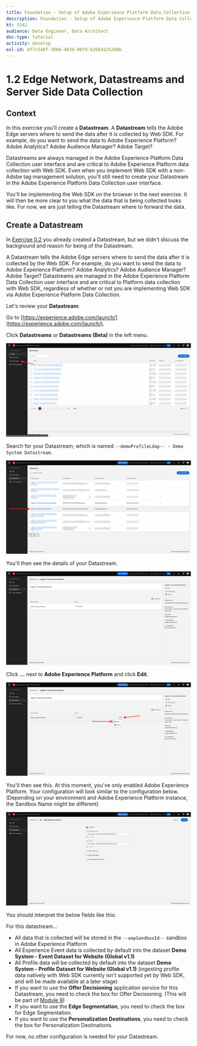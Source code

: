 ```yaml
---
title: Foundation - Setup of Adobe Experience Platform Data Collection and the Web SDK extension - Edge Network, Datastreams and Server Side Data Collection
description: Foundation - Setup of Adobe Experience Platform Data Collection and the Web SDK extension - Edge Network, Datastreams and Server Side Data Collection
kt: 5342
audience: Data Engineer, Data Architect
doc-type: tutorial
activity: develop
exl-id: 6f7c540f-3804-483d-90f9-b26b4a252b8b
---
```

# 1.2 Edge Network, Datastreams and Server Side Data Collection

## Context

In this exercise you'll create a **Datastream**. A **Datastream** tells the Adobe Edge servers where to send the data after it is collected by Web SDK. For example, do you want to send the data to Adobe Experience Platform? Adobe Analytics? Adobe Audience Manager? Adobe Target? 

Datastreams are always managed in the Adobe Experience Platform Data Collection user interface and are critical to Adobe Experience Platform data collection with Web SDK. Even when you implement Web SDK with a non-Adobe tag management solution, you'll still need to create your Datastream in the Adobe Experience Platform Data Collection user interface.

You'll be implementing the Web SDK on the browser in the next exercise. It will then be more clear to you what the data that is being collected looks like. For now, we are just telling the Datastream where to forward the data.

## Create a Datastream

In [Exercise 0.2](../gettingstarted/ex2.md) you already created a Datastream, but we didn't discuss the background and reason for being of the Datastream. 

A Datastream tells the Adobe Edge servers where to send the data after it is collected by the Web SDK. For example, do you want to send the data to Adobe Experience Platform? Adobe Analytics? Adobe Audience Manager? Adobe Target? Datastreams are managed in the Adobe Experience Platform Data Collection user interface and are critical to Platform data collection with Web SDK, regardless of whether or not you are implementing Web SDK via Adobe Experience Platform Data Collection.

Let's review your **Datastream**:

Go to [https://experience.adobe.com/launch/](https://experience.adobe.com/launch/).

Click **Datastreams** or **Datastreams (Beta)** in the left menu.

![Click Datastream icon in the left navigation](./images/edgeconfig1.png)

Search for your Datastream, which is named `--demoProfileLdap-- - Demo System Datastream`.

![Name the Datastream and save](./images/edgeconfig2.png)

You'll then see the details of your Datastream. 

![Name the Datastream and save](./images/edgecfg1.png)

Click **...** next to **Adobe Experience Platform** and click **Edit**.

![Name the Datastream and save](./images/edgecfg1a.png)

You'll then see this. At this moment, you've only enabled Adobe Experience Platform. Your configuration will look similar to the configuration below. (Depending on your environment and Adobe Experience Platform instance, the Sandbox Name might be different)

![Name the Datastream and save](./images/edgecfg2.png)

You should interpret the below fields like this:

For this datastream...

- All data that is collected will be stored in the `--aepSandboxId--` sandbox in Adobe Experience Platform
- All Experience Event data is collected by default into the dataset **Demo System - Event Dataset for Website (Global v1.1)**
- All Profile data will be collected by default into the dataset **Demo System - Profile Dataset for Website (Global v1.1)** (ingesting profile data natively with Web SDK currently isn't supported yet by Web SDK, and will be made available at a later stage)
- If you want to use the **Offer Decisioning** application service for this Datastream, you need to check the box for Offer Decisioning. (This will be part of [Module 9](./../module9/offer-decisioning.md))
- If you want to use the **Edge Segmentation**, you need to check the box for Edge Segmentation.
- If you want to use the **Personalization Destinations**, you need to check the box for Personalization Destinations.

For now, no other configuration is needed for your Datastream.
